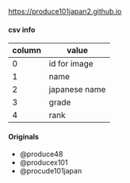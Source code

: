https://produce101japan2.github.io

#### csv info

| column | value |
|--|--|
| 0 | id for image |
| 1 | name |
| 2 | japanese name |
| 3 | grade |
| 4 | rank |

#### Originals

* @produce48
* @producex101
* @procude101japan
